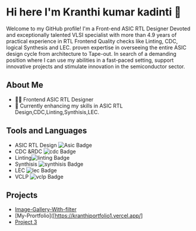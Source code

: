 # Hi here I'm Kranthi kumar kadinti 👋

Welcome to my GitHub profile! I'm a Front-end  ASIC RTL  Designer Devoted and exceptionally talented VLSI specialist with more than 4.9 years of practical experience 
in RTL Frontend Quality checks like Linting, CDC, logical Synthesis and LEC. proven expertise in 
overseeing the entire ASIC design cycle from architecture to Tape-out. In search of a demanding 
position where I can use my abilities in a fast-paced setting, support innovative projects and stimulate 
innovation in the semiconductor sector. 

## About Me
- 🧑‍💻 Frontend  ASIC RTL  Designer
- 🚀 Currently enhancing my skills in ASIC RTL Design,CDC,Linting,Synthisis,LEC.
## Tools and Languages
- ASIC RTL Design ![Asic Badge]()
- CDC &RDC  ![cdc Badge]()
- Linting![linting Badge]()
- Synthisis ![synthisis Badge]()
- LEC ![lec Badge]()
- VCLP ![vclp Badge]()
## Projects
- [Image-Gallery-With-filter](https://klmamatha.github.io/Image-Gallery-With-filter/)
- [My-Prortfolio]([https://kranthiportfolio1.vercel.app/]
- [Project 3](link-to-project3)
